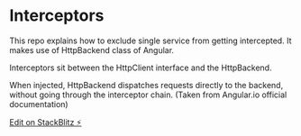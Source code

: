 # Interceptors

This repo explains how to exclude single service from getting intercepted. It makes use of HttpBackend class of Angular.

Interceptors sit between the HttpClient interface and the HttpBackend.

When injected, HttpBackend dispatches requests directly to the backend, without going through the interceptor chain. (Taken from Angular.io official documentation)

[Edit on StackBlitz ⚡️](https://stackblitz.com/edit/angular-q6xasx)

